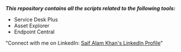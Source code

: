 ***This repository contains all the scripts related to the following tools:***

- Service Desk Plus
- Asset Explorer
- Endpoint Central

"Connect with me on LinkedIn: [Saif Alam Khan's LinkedIn Profile](https://www.linkedin.com/in/saif-alam-khan-381885192/)"
